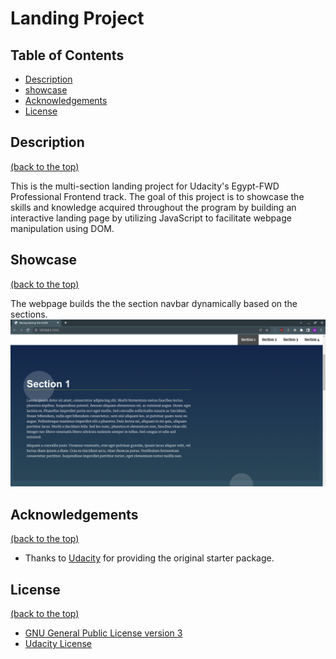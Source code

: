 # Landing Project

## Table of Contents
- [Description](#description)
- [showcase](#showcase)
- [Acknowledgements](#acknowledgements)
- [License](#license)

## Description
[(back to the top)](#landing-project)

This is the multi-section landing project for Udacity's Egypt-FWD Professional Frontend track. The goal of this project is to showcase the skills and knowledge acquired throughout the program by building an interactive landing page by utilizing JavaScript to facilitate webpage manipulation using DOM.

## Showcase
[(back to the top)](#landing-project)

The webpage builds the the section navbar dynamically based on the sections.
![landing page](./images/img-01.png)

## Acknowledgements
[(back to the top)](#landing-project)

- Thanks to [Udacity](https://www.udacity.com/) for providing the original starter package.

## License
[(back to the top)](#landing-project)

- [GNU General Public License version 3](https://opensource.org/licenses/GPL-3.0)
- [Udacity License](./LICENSE.txt)